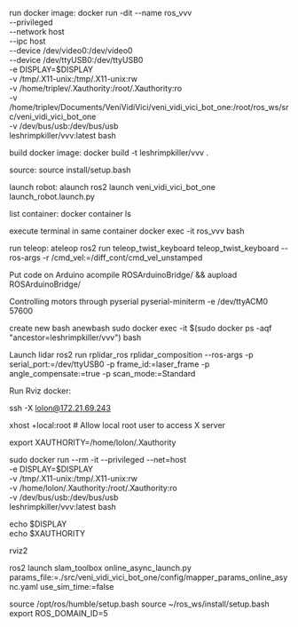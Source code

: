 run docker image:
docker run -dit --name ros_vvv \
  --privileged \
  --network host \
  --ipc host \
  --device /dev/video0:/dev/video0 \
  --device /dev/ttyUSB0:/dev/ttyUSB0 \
  -e DISPLAY=$DISPLAY \
  -v /tmp/.X11-unix:/tmp/.X11-unix:rw \
  -v /home/triplev/.Xauthority:/root/.Xauthority:ro \
  -v /home/triplev/Documents/VeniVidiVici/veni_vidi_vici_bot_one:/root/ros_ws/src/veni_vidi_vici_bot_one \
  -v /dev/bus/usb:/dev/bus/usb \
  leshrimpkiller/vvv:latest bash


build docker image:
docker build -t leshrimpkiller/vvv .

source:
source install/setup.bash

launch robot:
alaunch
ros2 launch veni_vidi_vici_bot_one launch_robot.launch.py 

list container:
docker container ls

execute terminal in same container
docker exec -it ros_vvv bash

run teleop:
ateleop
ros2 run teleop_twist_keyboard teleop_twist_keyboard --ros-args -r /cmd_vel:=/diff_cont/cmd_vel_unstamped

Put code on Arduino
acompile ROSArduinoBridge/ && aupload ROSArduinoBridge/

Controlling motors through pyserial
pyserial-miniterm -e /dev/ttyACM0 57600

create new bash
anewbash
sudo docker exec -it $(sudo docker ps -aqf "ancestor=leshrimpkiller/vvv") bash

Launch lidar
ros2 run rplidar_ros rplidar_composition --ros-args -p serial_port:=/dev/ttyUSB0 -p frame_id:=laser_frame -p angle_compensate:=true -p scan_mode:=Standard

Run Rviz docker:

ssh -X lolon@172.21.69.243

xhost +local:root  # Allow local root user to access X server

export XAUTHORITY=/home/lolon/.Xauthority

sudo docker run --rm -it --privileged --net=host \
  -e DISPLAY=$DISPLAY \
  -v /tmp/.X11-unix:/tmp/.X11-unix:rw \
  -v /home/lolon/.Xauthority:/root/.Xauthority:ro \
  -v /dev/bus/usb:/dev/bus/usb \
  leshrimpkiller/vvv:latest bash

echo $DISPLAY       
echo $XAUTHORITY 

rviz2

ros2 launch slam_toolbox online_async_launch.py params_file:=./src/veni_vidi_vici_bot_one/config/mapper_params_online_async.yaml use_sim_time:=false

source /opt/ros/humble/setup.bash
source ~/ros_ws/install/setup.bash
export ROS_DOMAIN_ID=5
